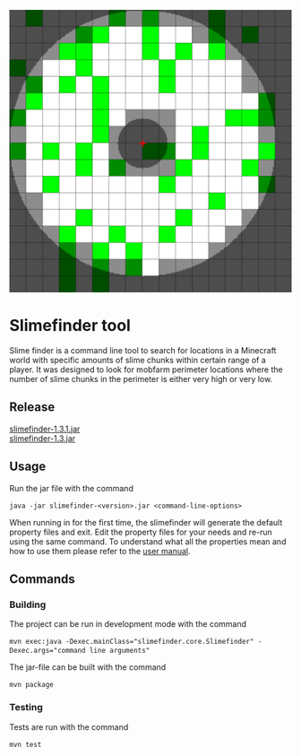 ![](Slimefinder/documentation/resources/introduction.png)
# Slimefinder tool

Slime finder is a command line tool to search for locations in a Minecraft world with specific amounts of slime chunks within certain range of a player. It was designed to look for mobfarm perimeter locations where the number of slime chunks in the perimeter is either very high or very low.

## Release
[slimefinder-1.3.1.jar](https://github.com/Nukelawe/slimefinder/releases/download/1.3/slimefinder-1.3.1.jar)\
[slimefinder-1.3.jar](https://github.com/Nukelawe/slimefinder/releases/download/1.3/slimefinder-1.3.jar)

## Usage
Run the jar file with the command
```
java -jar slimefinder-<version>.jar <command-line-options>
```
When running in for the first time, the slimefinder will generate the default property files and exit. Edit the property files for your needs and re-run using the same command. To understand what all the properties mean and how to use them please refer to the [user manual](Slimefinder/documentation/user-manual.md).

## Commands 

### Building

The project can be run in development mode with the command

```
mvn exec:java -Dexec.mainClass="slimefinder.core.Slimefinder" -Dexec.args="command line arguments"
```

The jar-file can be built with the command

```
mvn package
```

### Testing

Tests are run with the command

```
mvn test
```
